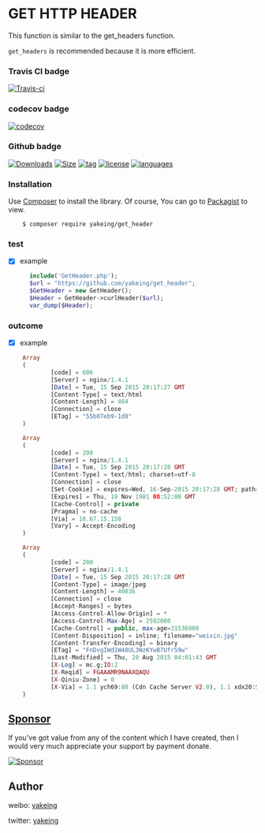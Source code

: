 # GET HTTP HEADER

This function is similar to the get_headers function.

` get_headers ` is recommended because it is more efficient.

### Travis CI badge

[![Travis-ci](https://api.travis-ci.com/yakeing/get_header.svg?branch=main)](https://travis-ci.com/yakeing/get_header)

### codecov badge

[![codecov](https://codecov.io/gh/yakeing/get_header/branch/main/graph/badge.svg)](https://codecov.io/gh/yakeing/get_header)

### Github badge

[![Downloads](https://4.vercel.app/github/downloads/yakeing/get_header?icon=github)](../../)
[![Size](https://4.vercel.app/github/size/yakeing/get_header?icon=github)](src)
[![tag](https://4.vercel.app/github/tag/yakeing/get_header?icon=github)](../../releases)
[![license](https://4.vercel.app/static/license/555/MPL-2.0/fe7d37?icon=github)](LICENSE)
[![languages](https://4.vercel.app/static/language/555/PHP/34abef?icon=github)](../../search?l=php)

### Installation

Use [Composer](https://getcomposer.org) to install the library.
Of course, You can go to [Packagist](https://packagist.org/packages/yakeing/get_header) to view.

```
    $ composer require yakeing/get_header
```

### test

- [x] example
```php
      include('GetHeader.php');
      $url = "https://github.com/yakeing/get_header";
      $GetHeader = new GetHeader();
      $Header = GetHeader->curlHeader($url);
      var_dump($Header);
```

### outcome

- [x] example
```php
    Array
    (
            [code] = 606
            [Server] = nginx/1.4.1
            [Date] = Tue, 15 Sep 2015 20:17:27 GMT
            [Content-Type] = text/html
            [Content-Length] = 464
            [Connection] = close
            [ETag] = "55b07eb9-1d0"
    )

    Array
    (
            [code] = 200
            [Server] = nginx/1.4.1
            [Date] = Tue, 15 Sep 2015 20:17:28 GMT
            [Content-Type] = text/html; charset=utf-8
            [Connection] = close
            [Set-Cookie] = expires=Wed, 16-Sep-2015 20:17:28 GMT; path=/; domain=.sinacloud.com
            [Expires] = Thu, 19 Nov 1981 08:52:00 GMT
            [Cache-Control] = private
            [Pragma] = no-cache
            [Via] = 10.67.15.158
            [Vary] = Accept-Encoding
    )

    Array
    (
            [code] = 200
            [Server] = nginx/1.4.1
            [Date] = Tue, 15 Sep 2015 20:17:28 GMT
            [Content-Type] = image/jpeg
            [Content-Length] = 40836
            [Connection] = close
            [Accept-Ranges] = bytes
            [Access-Control-Allow-Origin] = *
            [Access-Control-Max-Age] = 2592000
            [Cache-Control] = public, max-age=31536000
            [Content-Disposition] = inline; filename="weixin.jpg"
            [Content-Transfer-Encoding] = binary
            [ETag] = "FnDvgIWd1W48UL3WzKYwB7UfrS9w"
            [Last-Modified] = Thu, 20 Aug 2015 04:01:43 GMT
            [X-Log] = mc.g;IO:2
            [X-Reqid] = FGAAAMR9NAAXQAQU
            [X-Qiniu-Zone] = 0
            [X-Via] = 1.1 ych69:80 (Cdn Cache Server V2.0), 1.1 xdx20:5 (Cdn Cache Server V2.0)
    )
```

[Sponsor](https://github.com/yakeing/Documentation/blob/master/Sponsor/README.md)
---
If you've got value from any of the content which I have created, then I would very much appreciate your support by payment donate.

[![Sponsor](https://4.vercel.app/static/Sponsor/EA4AAA?icon=heart)](https://github.com/yakeing/Documentation/blob/master/Sponsor/README.md)

Author
---

weibo: [yakeing](https://weibo.com/yakeing)

twitter: [yakeing](https://twitter.com/yakeing)

